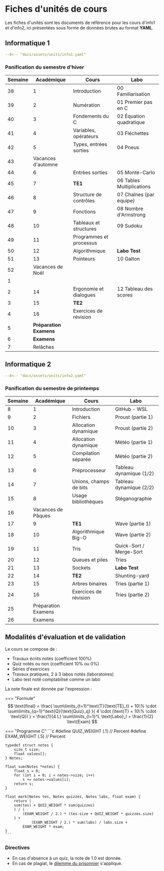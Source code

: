 # Fiches d'unités de cours

Les fiches d'unités sont les documents de référence pour les cours d'info1 et d'info2, ici présentées sous forme de données brutes au format **YAML**.

## Informatique 1

```yaml
--8<-- "docs/assets/units/info1.yaml"
```

### Panification du semestre d'hiver

| Semaine | Académique              | Cours                   | Labo                      |
| ------- | ----------------------- | ----------------------- | ------------------------- |
| 38      | 1                       | Introduction            | 00 Familiarisation        |
| 39      | 2                       | Numération              | 01 Premier pas en C       |
| 40      | 3                       | Fondements du C         | 02 Équation quadratique   |
| 41      | 4                       | Variables, opérateurs   | 03 Fléchettes             |
| 42      | 5                       | Types, entrées sorties  | 04 Pneus                  |
| 43      | Vacances d'automne      |
| 44      | 6                       | Entrées sorties         | 05 Monte-Carlo            |
| 45      | 7                       | **TE1**                 | 06 Tables Multiplications |
| 46      | 8                       | Structure de contrôles  | 07 Chaînes (par équipe)   |
| 47      | 9                       | Fonctions               | 08 Nombre d'Armstrong     |
| 48      | 10                      | Tableaux et structures  | 09 Sudoku                 |
| 49      | 11                      | Programmes et processus |                           |
| 50      | 12                      | Algorithmique           | **Labo Test**             |
| 51      | 13                      | Pointeurs               | 10 Galton                 |
| 52      | Vacances de Noël        |
| 1       |                         |
| 2       | 14                      | Ergonomie et dialogues  | 12 Tableau des scores     |
| 3       | 15                      | **TE2**                 |                           |
| 4       | 16                      | Exercices de révision   |                           |
| 5       | **Préparation Examens** |
| 6       | **Examens**             |
| 7       | Relâches                |

## Informatique 2

```yaml
--8<-- "docs/assets/units/info2.yaml"
```

### Panification du semestre de printemps

| Semaine | Académique          | Cours                  | Labo                    |
| ------- | ------------------- | ---------------------- | ----------------------- |
| 8       | 1                   | Introduction           | GitHub - WSL            |
| 9       | 2                   | Fichiers               | Proust (partie 1)       |
| 10      | 3                   | Allocation dynamique   | Proust (partie 2)       |
| 11      | 4                   | Allocation dynamique   | Météo (partie 1)        |
| 12      | 5                   | Compilation séparée    | Météo (partie 2)        |
| 13      | 6                   | Préprocesseur          | Tableau dynamique (1/2) |
| 14      | 7                   | Unions, champs de bits | Tableau dynamique (2/2) |
| 15      | 8                   | Usage bibliothèques    | Stéganographie          |
| 16      | Vacances de Pâques  |
| 17      | 9                   | **TE1**                | Wave (partie 1)         |
| 18      | 10                  | Algorithmique Big-O    | Wave (partie 2)         |
| 19      | 11                  | Tris                   | Quick-Sort / Merge-Sort |
| 20      | 12                  | Queues et piles        | Tries                   |
| 21      | 13                  | Sockets                | **Labo Test**           |
| 22      | 14                  | **TE2**                | Shunting-yard           |
| 23      | 15                  | Arbres binaires        | Tries (partie 1)        |
| 24      | 16                  | Exercices de révision  | Tries (partie 2)        |
| 25      | Préparation Examens |
| 26      | Examens             |

## Modalités d'évaluation et de validation

Le cours se compose de :

- Travaux écrits notés (coefficient 100%)
- Quiz notés ou non (coefficient 10% ou 0%)
- Séries d'exercices
- Travaux pratiques, 2 à 3 labos notés (laboratoires)
- Labo test noté comptabilisé comme un labo

La note finale est donnée par l'expression :

=== "Formule"
    $$
    \text{final} =
    \frac{
    \sum\limits_{t=1}^\text{T}{\text{TE}_t} +
    10\% \cdot \sum\limits_{q=1}^\text{Q}{\text{Quiz}_q}
    }{
    4 \cdot (\text{T} + 10\% \cdot \text{Q})
    }
    +
    \frac{1}{4 L}
    \sum\limits_{l=1}^L
    \text{Labo}_l
    +
    \frac{1}{2}
    \text{Exam}
    $$

=== "Programme C"
    ```c
    #define QUIZ_WEIGHT (.1) // Percent
    #define EXAM_WEIGHT (.5) // Percent

    typedef struct notes {
        size_t size;
        float values[];
    } Notes;

    float sum(Notes *notes) {
        float s = 0;
        for (int i = 0; i < notes->size; i++)
            s += notes->values[i];
        return s;
    }

    float mark(Notes tes, Notes quizzes, Notes labs, float exam) {
        return (
        sum(tes) + QUIZ_WEIGHT * sum(quizzes)
        ) / (
            (EXAM_WEIGHT / 2.) * (tes.size + QUIZ_WEIGHT * quizzes.size)
        ) +
                (EXAM_WEIGHT / 2.) * sum(labs) / labs.size +
            EXAM_WEIGHT * exam;
    }
    ```

### Directives

- En cas d'absence à un quiz, la note de 1.0 est donnée.
- En cas de plagiat, le [dilemme du prisonnier](https://fr.wikipedia.org/wiki/Dilemme_du_prisonnier) s'applique.
